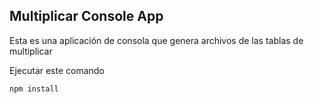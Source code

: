 ## Multiplicar Console App
Esta es una aplicación de consola que genera archivos de las tablas de multiplicar 

Ejecutar este comando 

````````````
npm install
````````````